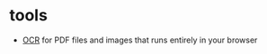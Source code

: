 # tools

- [OCR](https://tools.simonwillison.net/ocr) for PDF files and images that runs entirely in your browser
